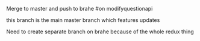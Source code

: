 Merge to master and push to brahe
#on modifyquestionapi

this branch is the main master branch which features updates

Need to create separate branch on brahe because of the whole redux thing

